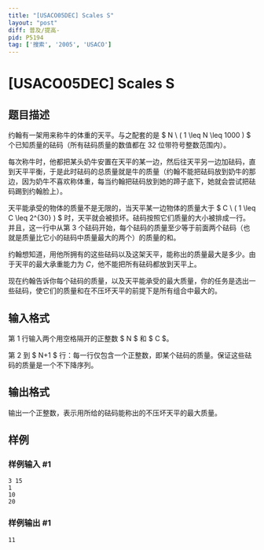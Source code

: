 ```yaml
---
title: "[USACO05DEC] Scales S"
layout: "post"
diff: 普及/提高-
pid: P5194
tag: ['搜索', '2005', 'USACO']
---
```

# [USACO05DEC] Scales S
## 题目描述

约翰有一架用来称牛的体重的天平。与之配套的是 $ N \ ( 1 \leq N \leq 1000 ) $ 个已知质量的砝码（所有砝码质量的数值都在 $32$ 位带符号整数范围内）。

每次称牛时，他都把某头奶牛安置在天平的某一边，然后往天平另一边加砝码，直到天平平衡，于是此时砝码的总质量就是牛的质量（约翰不能把砝码放到奶牛的那边，因为奶牛不喜欢称体重，每当约翰把砝码放到她的蹄子底下，她就会尝试把砝码踢到约翰脸上）。

天平能承受的物体的质量不是无限的，当天平某一边物体的质量大于 $ C \ ( 1 \leq C \leq 2^{30} ) $ 时，天平就会被损坏。砝码按照它们质量的大小被排成一行。并且，这一行中从第 $3$ 个砝码开始，每个砝码的质量至少等于前面两个砝码（也就是质量比它小的砝码中质量最大的两个）的质量的和。

约翰想知道，用他所拥有的这些砝码以及这架天平，能称出的质量最大是多少。由于天平的最大承重能力为 $C$，他不能把所有砝码都放到天平上。

现在约翰告诉你每个砝码的质量，以及天平能承受的最大质量，你的任务是选出一些砝码，使它们的质量和在不压坏天平的前提下是所有组合中最大的。
## 输入格式

第 $1$ 行输入两个用空格隔开的正整数 $ N $ 和 $ C $。

第 $2$ 到 $ N+1 $ 行：每一行仅包含一个正整数，即某个砝码的质量。保证这些砝码的质量是一个不下降序列。
## 输出格式

输出一个正整数，表示用所给的砝码能称出的不压坏天平的最大质量。
## 样例

### 样例输入 #1
```
3 15
1
10
20

```
### 样例输出 #1
```
11
```
